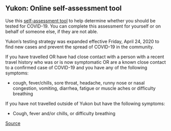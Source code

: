 ## Yukon: Online self-assessment tool

Use this [self-assessment tool](https://service.yukon.ca/en/covid-19-self-assessment/) to help determine whether you should be tested for COVID-19. You can complete this assessment for yourself or on behalf of someone else, if they are not able.

Yukon’s testing strategy was expanded effective Friday, April 24, 2020 to find new cases and prevent the spread of COVID-19 in the community.

If you have travelled OR have had close contact with a person with a recent travel history who was or is now symptomatic OR are a known close contact to a confirmed case of COVID-19 and you have any of the following symptoms:
- cough, fever/chills, sore throat, headache, runny nose or nasal congestion, vomiting, diarrhea, fatigue or muscle aches or difficulty breathing

If you have not travelled outside of Yukon but have the following symptoms:
- Cough, fever and/or chills, or difficulty breathing

[Source](https://service.yukon.ca/en/covid-19-self-assessment/)
